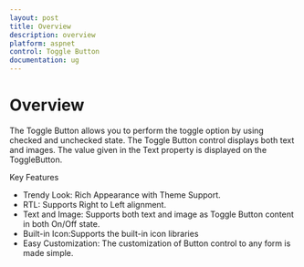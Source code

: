 ```yaml
---
layout: post
title: Overview
description: overview
platform: aspnet
control: Toggle Button
documentation: ug
---
```


# Overview

The Toggle Button allows you to perform the toggle option by using checked and unchecked state. The Toggle Button control displays both text and images. The value given in the Text property is displayed on the ToggleButton. 

Key Features

* Trendy Look: Rich Appearance with Theme Support.
* RTL: Supports Right to Left alignment.
* Text and Image: Supports both text and image as Toggle Button content in both On/Off state.
* Built-in Icon:Supports the built-in icon libraries
* Easy Customization: The customization of Button control to any form is made simple.
